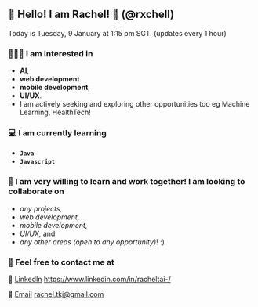 ## 👋 Hello! I am Rachel! 🤩 (@rxchell)
Today is Tuesday, 9 January at 1:15 pm SGT. (updates every 1 hour)

### 👩🏻‍💻 I am interested in 
- **AI**,
- **web development**
- **mobile development**,
- **UI/UX**.
- I am actively seeking and exploring other opportunities too eg Machine Learning, HealthTech!

### 💻 I am currently learning 
- **`Java`**
- **`Javascript`**

### 💞️ I am very willing to learn and work together! I am looking to collaborate on 
- _any projects,_
- _web development,_
- _mobile development,_
- _UI/UX,_ and
- _any other areas (open to any opportunity)_! :)

### 💬 Feel free to contact me at 
🔔 [LinkedIn](https://www.linkedin.com/in/racheltai-/) https://www.linkedin.com/in/racheltai-/

📧 [Email](rachel.tkj@gmail.com) rachel.tkj@gmail.com

<!---
rxchell/rxchell is a ✨ special ✨ repository because its `README.md` (this file) appears on the GitHub profile.
